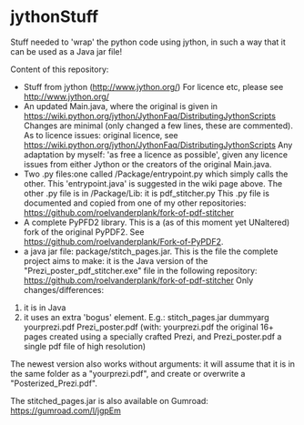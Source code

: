 # jythonStuff
Stuff needed to 'wrap' the python code using jython, in such a way that it can be used as a Java jar file!

Content of this repository:
- Stuff from jython (http://www.jython.org/)
For licence etc, please see http://www.jython.org/
- An updated Main.java, where the original is given in https://wiki.python.org/jython/JythonFaq/DistributingJythonScripts
Changes are minimal (only changed a few lines, these are commented).
As to licence issues: original licence, see https://wiki.python.org/jython/JythonFaq/DistributingJythonScripts
Any adaptation by myself: 'as free a licence as possible', given any licence issues from either Jython or the creators of the original Main.java.
- Two .py files:one called /Package/entrypoint.py which simply calls the other. This 'entrypoint.java' is suggested in the wiki page above.
The other .py file is in /Package/Lib: it is pdf_stitcher.py
This .py file is documented and copied from one of my other repositories: https://github.com/roelvanderplank/fork-of-pdf-stitcher
- A complete PyPFD2 library.
This is a (as of this moment yet UNaltered) fork of the original PyPDF2. See https://github.com/roelvanderplank/Fork-of-PyPDF2.
- a java jar file: package/stitch_pages.jar.
This is the file the complete project aims to make: it is the Java version of the "Prezi_poster_pdf_stitcher.exe" file in the following repository: https://github.com/roelvanderplank/fork-of-pdf-stitcher
Only changes/differences:
1) it is in Java
2) it uses an extra 'bogus' element.
E.g.: stitch_pages.jar dummyarg yourprezi.pdf Prezi_poster.pdf
(with: yourprezi.pdf the original 16+ pages created using a specially crafted Prezi, and Prezi_poster.pdf a single pdf file of high resolution)

The newest version also works without arguments: it will assume that it is in the same folder as a "yourprezi.pdf", and create or overwrite a "Posterized_Prezi.pdf".

The stitched_pages.jar is also available on Gumroad:
https://gumroad.com/l/jgpEm
